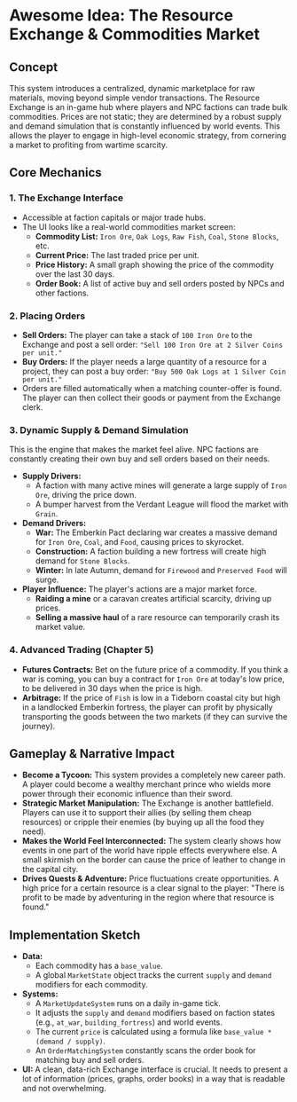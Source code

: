 # Awesome Idea: The Resource Exchange & Commodities Market

## Concept

This system introduces a centralized, dynamic marketplace for raw materials, moving beyond simple vendor transactions. The Resource Exchange is an in-game hub where players and NPC factions can trade bulk commodities. Prices are not static; they are determined by a robust supply and demand simulation that is constantly influenced by world events. This allows the player to engage in high-level economic strategy, from cornering a market to profiting from wartime scarcity.

## Core Mechanics

### 1. The Exchange Interface

*   Accessible at faction capitals or major trade hubs.
*   The UI looks like a real-world commodities market screen:
    *   **Commodity List:** `Iron Ore`, `Oak Logs`, `Raw Fish`, `Coal`, `Stone Blocks`, etc.
    *   **Current Price:** The last traded price per unit.
    *   **Price History:** A small graph showing the price of the commodity over the last 30 days.
    *   **Order Book:** A list of active buy and sell orders posted by NPCs and other factions.

### 2. Placing Orders

*   **Sell Orders:** The player can take a stack of `100 Iron Ore` to the Exchange and post a sell order: `"Sell 100 Iron Ore at 2 Silver Coins per unit."`
*   **Buy Orders:** If the player needs a large quantity of a resource for a project, they can post a buy order: `"Buy 500 Oak Logs at 1 Silver Coin per unit."`
*   Orders are filled automatically when a matching counter-offer is found. The player can then collect their goods or payment from the Exchange clerk.

### 3. Dynamic Supply & Demand Simulation

This is the engine that makes the market feel alive. NPC factions are constantly creating their own buy and sell orders based on their needs.

*   **Supply Drivers:**
    *   A faction with many active mines will generate a large supply of `Iron Ore`, driving the price down.
    *   A bumper harvest from the Verdant League will flood the market with `Grain`.
*   **Demand Drivers:**
    *   **War:** The Emberkin Pact declaring war creates a massive demand for `Iron Ore`, `Coal`, and `Food`, causing prices to skyrocket.
    *   **Construction:** A faction building a new fortress will create high demand for `Stone Blocks`.
    *   **Winter:** In late Autumn, demand for `Firewood` and `Preserved Food` will surge.
*   **Player Influence:** The player's actions are a major market force.
    *   **Raiding a mine** or a caravan creates artificial scarcity, driving up prices.
    *   **Selling a massive haul** of a rare resource can temporarily crash its market value.

### 4. Advanced Trading (Chapter 5)

*   **Futures Contracts:** Bet on the future price of a commodity. If you think a war is coming, you can buy a contract for `Iron Ore` at today's low price, to be delivered in 30 days when the price is high.
*   **Arbitrage:** If the price of `Fish` is low in a Tideborn coastal city but high in a landlocked Emberkin fortress, the player can profit by physically transporting the goods between the two markets (if they can survive the journey).

## Gameplay & Narrative Impact

*   **Become a Tycoon:** This system provides a completely new career path. A player could become a wealthy merchant prince who wields more power through their economic influence than their sword.
*   **Strategic Market Manipulation:** The Exchange is another battlefield. Players can use it to support their allies (by selling them cheap resources) or cripple their enemies (by buying up all the food they need).
*   **Makes the World Feel Interconnected:** The system clearly shows how events in one part of the world have ripple effects everywhere else. A small skirmish on the border can cause the price of leather to change in the capital city.
*   **Drives Quests & Adventure:** Price fluctuations create opportunities. A high price for a certain resource is a clear signal to the player: "There is profit to be made by adventuring in the region where that resource is found."

## Implementation Sketch

*   **Data:**
    *   Each commodity has a `base_value`.
    *   A global `MarketState` object tracks the current `supply` and `demand` modifiers for each commodity.
*   **Systems:**
    *   A `MarketUpdateSystem` runs on a daily in-game tick.
    *   It adjusts the `supply` and `demand` modifiers based on faction states (e.g., `at_war`, `building_fortress`) and world events.
    *   The current `price` is calculated using a formula like `base_value * (demand / supply)`.
    *   An `OrderMatchingSystem` constantly scans the order book for matching buy and sell orders.
*   **UI:** A clean, data-rich Exchange interface is crucial. It needs to present a lot of information (prices, graphs, order books) in a way that is readable and not overwhelming.
